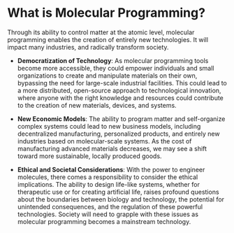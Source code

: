 # What is Molecular Programming?

Through its ability to control matter at the atomic level, molecular programming enables
the creation of entirely new technologies. It will impact many industries, and radically
transform society.

- **Democratization of Technology**: As molecular programming tools become more accessible,
they could empower individuals and small organizations to create and manipulate materials
on their own, bypassing the need for large-scale industrial facilities. This could lead
to a more distributed, open-source approach to technological innovation, where anyone with
the right knowledge and resources could contribute to the creation of new materials,
devices, and systems.
   
- **New Economic Models**: The ability to program matter and self-organize complex systems
could lead to new business models, including decentralized manufacturing, personalized
products, and entirely new industries based on molecular-scale systems. As the cost of
manufacturing advanced materials decreases, we may see a shift toward more sustainable,
locally produced goods.
   
- **Ethical and Societal Considerations**: With the power to engineer molecules, there comes
a responsibility to consider the ethical implications. The ability to design life-like systems,
whether for therapeutic use or for creating artificial life, raises profound questions about
the boundaries between biology and technology, the potential for unintended consequences, and
the regulation of these powerful technologies. Society will need to grapple with these issues
as molecular programming becomes a mainstream technology.
